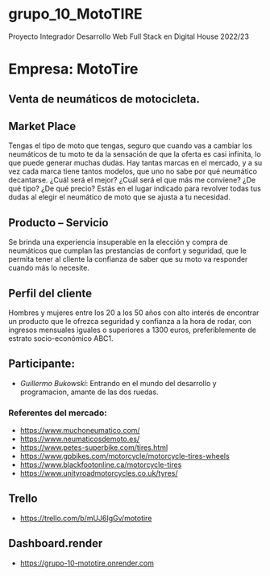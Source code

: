 # grupo_10_MotoTIRE
Proyecto Integrador Desarrollo Web Full Stack en Digital House 2022/23


# Empresa: **MotoTire**
## Venta de neumáticos de motocicleta.
## Market Place
Tengas el tipo de moto que tengas, seguro que cuando vas a cambiar los neumáticos de tu moto te da la sensación de que la oferta es casi infinita, lo que puede generar muchas dudas. Hay tantas marcas en el mercado, y a su vez cada marca tiene tantos modelos, que uno no sabe por qué neumático decantarse. ¿Cuál será el mejor? ¿Cuál será el que más me conviene? ¿De qué tipo? ¿De qué precio? Estás en el lugar indicado para revolver todas tus dudas al elegir el neumático de moto que se ajusta a tu necesidad.

## Producto – Servicio
Se brinda una experiencia insuperable en la elección y compra de neumáticos que cumplan las prestancias de confort y seguridad, que le permita tener al cliente la confianza de saber que su moto va responder cuando más lo necesite.

## Perfil del cliente
Hombres y mujeres entre los 20 a los 50 años con alto interés de encontrar un producto que le ofrezca seguridad y confianza a la hora de rodar, con ingresos mensuales iguales o superiores a 1300 euros, preferiblemente de estrato socio-económico ABC1.

## Participante:
- *Guillermo Bukowski*: Entrando en el mundo del desarrollo y programacion, amante de las dos ruedas.


### Referentes del mercado:

- https://www.muchoneumatico.com/
- https://www.neumaticosdemoto.es/
- https://www.petes-superbike.com/tires.html
- https://www.gpbikes.com/motorcycle/motorcycle-tires-wheels
- https://www.blackfootonline.ca/motorcycle-tires
- https://www.unityroadmotorcycles.co.uk/tyres/

## Trello
- https://trello.com/b/mUJ6IgGv/mototire

## Dashboard.render
- https://grupo-10-mototire.onrender.com
